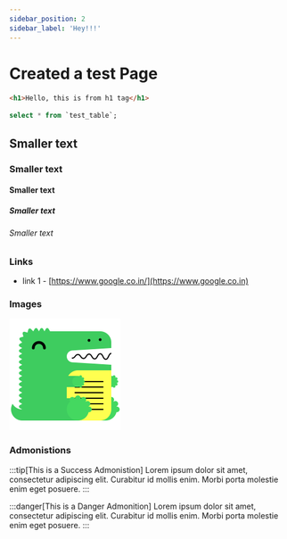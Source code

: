 ```yaml
---
sidebar_position: 2
sidebar_label: 'Hey!!!'
---
```


# Created a test Page

```html title="HTML"
<h1>Hello, this is from h1 tag</h1>
```

```sql
select * from `test_table`;
```
##      Smaller text
###  Smaller text
####   Smaller text
#####  Smaller text
###### Smaller text

### Links
- link 1 - [https://www.google.co.in/](https://www.google.co.in)

### Images
![Docusaurus logo](/img/docusaurus.png)

### Admonistions
:::tip[This is a Success Admonistion]
Lorem ipsum dolor sit amet, consectetur adipiscing elit. Curabitur id mollis enim. Morbi porta molestie enim eget posuere. 
:::

:::danger[This is a Danger Admonition]
Lorem ipsum dolor sit amet, consectetur adipiscing elit. Curabitur id mollis enim. Morbi porta molestie enim eget posuere. 
:::
